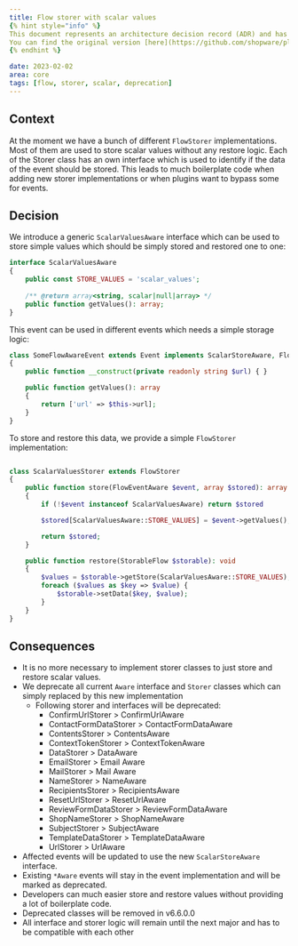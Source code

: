 ```yaml
---
title: Flow storer with scalar values
{% hint style="info" %}
This document represents an architecture decision record (ADR) and has been mirrored from the ADR section in our Shopware 6 repository.
You can find the original version [here](https://github.com/shopware/platform/blob/trunk/adr/2023-02-02-flow-storer-with-scalar-values.md)
{% endhint %}

date: 2023-02-02
area: core
tags: [flow, storer, scalar, deprecation]
---
```


## Context
At the moment we have a bunch of different `FlowStorer` implementations. Most of them are used to store scalar values without any restore logic. Each of the Storer class has an own interface which is used to identify if the data of the event should be stored. This leads to much boilerplate code when adding new storer implementations or when plugins want to bypass some for events. 

## Decision

We introduce a generic `ScalarValuesAware` interface which can be used to store simple values which should be simply stored and restored one to one:

```php
interface ScalarValuesAware
{
    public const STORE_VALUES = 'scalar_values';
    
    /** @return array<string, scalar|null|array> */
    public function getValues(): array;
}
```

This event can be used in different events which needs a simple storage logic:

```php
class SomeFlowAwareEvent extends Event implements ScalarStoreAware, FlowEventAware
{
    public function __construct(private readonly string $url) { }

    public function getValues(): array
    {
        return ['url' => $this->url];
    }
}
```

To store and restore this data, we provide a simple `FlowStorer` implementation:

```php

class ScalarValuesStorer extends FlowStorer
{
    public function store(FlowEventAware $event, array $stored): array
    {
        if (!$event instanceof ScalarValuesAware) return $stored

        $stored[ScalarValuesAware::STORE_VALUES] = $event->getValues();

        return $stored;
    }

    public function restore(StorableFlow $storable): void
    {
        $values = $storable->getStore(ScalarValuesAware::STORE_VALUES);
        foreach ($values as $key => $value) {
            $storable->setData($key, $value);
        }
    }
}
```

## Consequences
- It is no more necessary to implement storer classes to just store and restore scalar values.
- We deprecate all current `Aware` interface and `Storer` classes which can simply replaced by this new implementation
  - Following storer and interfaces will be deprecated:
    - ConfirmUrlStorer > ConfirmUrlAware
    - ContactFormDataStorer > ContactFormDataAware
    - ContentsStorer > ContentsAware
    - ContextTokenStorer > ContextTokenAware
    - DataStorer > DataAware
    - EmailStorer > Email Aware
    - MailStorer > Mail Aware
    - NameStorer > NameAware
    - RecipientsStorer > RecipientsAware
    - ResetUrlStorer > ResetUrlAware
    - ReviewFormDataStorer > ReviewFormDataAware
    - ShopNameStorer > ShopNameAware
    - SubjectStorer > SubjectAware
    - TemplateDataStorer  > TemplateDataAware
    - UrlStorer > UrlAware
- Affected events will be updated to use the new `ScalarStoreAware` interface. 
- Existing `*Aware` events will stay in the event implementation and will be marked as deprecated.
- Developers can much easier store and restore values without providing a lot of boilerplate code.
- Deprecated classes will be removed in v6.6.0.0
- All interface and storer logic will remain until the next major and has to be compatible with each other
